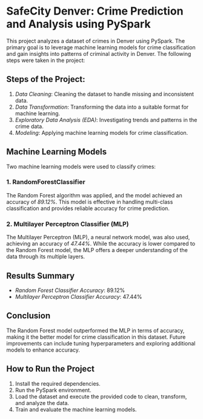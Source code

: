 # SafeCity Denver: Crime Prediction and Analysis using PySpark

This project analyzes a dataset of crimes in Denver using PySpark. The primary goal is to leverage machine learning models for crime classification and gain insights into patterns of criminal activity in Denver. The following steps were taken in the project:

## Steps of the Project:
1. *Data Cleaning*: Cleaning the dataset to handle missing and inconsistent data.
2. *Data Transformation*: Transforming the data into a suitable format for machine learning.
3. *Exploratory Data Analysis (EDA)*: Investigating trends and patterns in the crime data.
4. *Modeling*: Applying machine learning models for crime classification.

## Machine Learning Models

Two machine learning models were used to classify crimes:

### 1. RandomForestClassifier
The Random Forest algorithm was applied, and the model achieved an accuracy of *89.12%*. This model is effective in handling multi-class classification and provides reliable accuracy for crime prediction.

### 2. Multilayer Perceptron Classifier (MLP)
The Multilayer Perceptron (MLP), a neural network model, was also used, achieving an accuracy of *47.44%*. While the accuracy is lower compared to the Random Forest model, the MLP offers a deeper understanding of the data through its multiple layers.

## Results Summary
- *Random Forest Classifier Accuracy*: 89.12%
- *Multilayer Perceptron Classifier Accuracy*: 47.44%

## Conclusion
The Random Forest model outperformed the MLP in terms of accuracy, making it the better model for crime classification in this dataset. Future improvements can include tuning hyperparameters and exploring additional models to enhance accuracy.

## How to Run the Project
1. Install the required dependencies.
2. Run the PySpark environment.
3. Load the dataset and execute the provided code to clean, transform, and analyze the data.
4. Train and evaluate the machine learning models.
